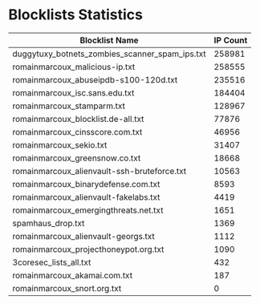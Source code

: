 # Blocklists Statistics
| Blocklist Name | IP Count |
|----|----|
| duggytuxy_botnets_zombies_scanner_spam_ips.txt | 258981 |
| romainmarcoux_malicious-ip.txt | 258555 |
| romainmarcoux_abuseipdb-s100-120d.txt | 235516 |
| romainmarcoux_isc.sans.edu.txt | 184404 |
| romainmarcoux_stamparm.txt | 128967 |
| romainmarcoux_blocklist.de-all.txt | 77876 |
| romainmarcoux_cinsscore.com.txt | 46956 |
| romainmarcoux_sekio.txt | 31407 |
| romainmarcoux_greensnow.co.txt | 18668 |
| romainmarcoux_alienvault-ssh-bruteforce.txt | 10563 |
| romainmarcoux_binarydefense.com.txt | 8593 |
| romainmarcoux_alienvault-fakelabs.txt | 4419 |
| romainmarcoux_emergingthreats.net.txt | 1651 |
| spamhaus_drop.txt | 1369 |
| romainmarcoux_alienvault-georgs.txt | 1112 |
| romainmarcoux_projecthoneypot.org.txt | 1090 |
| 3coresec_lists_all.txt | 432 |
| romainmarcoux_akamai.com.txt | 187 |
| romainmarcoux_snort.org.txt | 0 |
